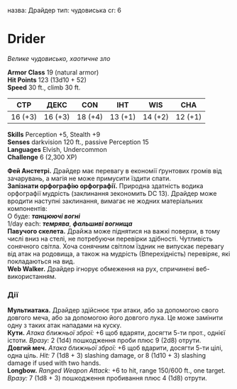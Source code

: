 назва: Драйдер тип: чудовиська cr: 6

# Drider
_Велике чудовисько, хаотичне зло_

**Armor Class** 19 (natural armor)    
**Hit Points** 123 (13d10 + 52)    
**Speed** 30 ft., climb 30 ft.

| СТР     | ДЕКС    | CON     | ІНТ     | WIS     | CHA     |
| ------- | ------- | ------- | ------- | ------- | ------- |
| 16 (+3) | 16 (+3) | 18 (+4) | 13 (+1) | 14 (+2) | 12 (+1) |

**Skills** Perception +5, Stealth +9    
**Senses** darkvision 120 ft., passive Perception 15    
**Languages** Elvish, Undercommon    
**Challenge** 6 (2,300 XP)

**Фей Анстетрі.** Драйдер має перевагу в економії ґрунтових громів від зачарувань, а магія не може примусити їздити спати.    
**Запізнати орфографію орфографії.** Природна здатність водика орфографії мудрість (заклинання зекономить DC 13). Драйдер може вродити наступні заклинання, вимагає не жодних матеріальних компонентів:    
О буде: **_танцюючі вогні_**    
1/day each: **_темрява_**, **_фальшиві вогнища_**    
**Павучого скелета.** Драйжа може піднятися на важкі поверхи, в тому числі вниз на стелі, не потребуючи перевірки здібності. Чутливість сонячного світла. Хоча сонячним світлом їздник не випускає перевагу від атак на родовища, а також на мудрість (Вперехідність) перевіряє, які покладаються на вид.    
**Web Walker.** Драйдер ігнорує обмеження на рух, спричинені веб-використанням.

### Дії
**Мультиатака.** Драйдер здійснює три атаки, або за допомогою свого довгого меча, або за допомогою його довгого лука. Це може замінити одну з таких атак нападами на куску.    
**Кути.** _Атака ближньої зброї:_ +6 щоб вдаряти, досягти 5-ти прот., однієї істоти. _Вразу:_ 2 (1d4) пошкодження проби плюс 9 (2d8) отрути.    
**Довгий меч.** _Атака ближньої зброї:_ +6 щоб вдарити, досягти 5-ти цілі, одна ціль. _Hit:_ 7 (1d8 + 3) slashing damage, or 8 (1d10 + 3) slashing damage if used with two hands.    
**Longbow.** _Ranged Weapon Attack:_ +6 to hit, range 150/600 ft., one target. _Вразу:_ 7 (1d8 + 3) пошкодження пробивання плюс 4 (1d8) отрути.